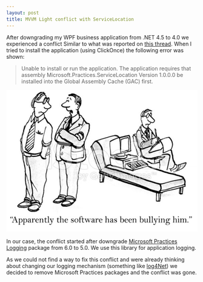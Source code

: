 ```yaml
---
layout: post
title: MVVM Light conflict with ServiceLocation
---
```


After downgrading my WPF business application from .NET 4.5 to 4.0 we experienced a conflict Similar to what was reported on [this thread](http://stackoverflow.com/questions/14791089/mvvm-light-assembly-conflict-with-microsoft-practices-servicelocation). When I tried to install the application (using ClickOnce) the following error was shown:

>Unable to install or run the application. The application requires that assembly Microsoft.Practices.ServiceLocation Version 1.0.0.0 be installed into the Global Assembly Cache (GAC) first.

![Conflict](..\images\conflict-between-hardware-and-software.jpg)

In our case, the conflict started after downgrade [Microsoft Practices Logging](https://www.nuget.org/packages/EnterpriseLibrary.Logging/) package from 6.0 to 5.0. We use this library for application logging. 

As we could not find a way to fix this conflict and were already thinking about changing our logging  mechanism (something like [log4Net](https://csharp.today/log4net-tutorial-great-library-for-logging/)) we decided to remove Microsoft Practices packages and the conflict was gone.
